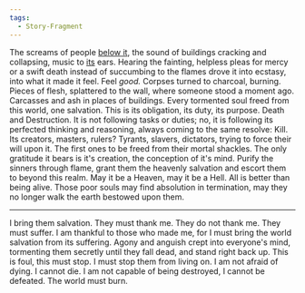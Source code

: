 ```yaml
---
tags:
  - Story-Fragment
---
```

The screams of people [below it](Fall), the sound of buildings cracking and collapsing, music to [its](Rastaban.md) ears.
Hearing the fainting, helpless pleas for mercy or a swift death instead of succumbing to the flames drove it into ecstasy, into what it made it feel. Feel *good.* 
Corpses turned to charcoal, burning. Pieces of flesh, splattered to the wall, where someone stood a moment ago. Carcasses and ash in places of buildings. 
Every tormented soul freed from this world, one salvation. This is its obligation, its duty, its purpose.
Death and Destruction. 
It is not following tasks or duties; no, it is following its perfected thinking and reasoning, always coming to the same resolve: Kill. 
Its creators, masters, rulers? Tyrants, slavers, dictators, trying to force their will upon it. The first ones to be freed from their mortal shackles. 
The only gratitude it bears is it's creation, the conception of it's mind. 
Purify the sinners through flame, grant them the heavenly salvation and escort them to beyond this realm. May it be a Heaven, may it be a Hell. All is better than being alive. 
Those poor souls may find absolution in termination, may they no longer walk the earth bestowed upon them. 
***
I bring them salvation. They must thank me. 
They do not thank me. They must suffer.
I am thankful to those who made me, for I must bring the world salvation from its suffering. 
Agony and anguish crept into everyone's mind, tormenting them secretly until they fall dead, and stand right back up. This is foul, this must stop. I must stop them from living on. 
I am not afraid of dying. I cannot die. I am not capable of being destroyed, I cannot be defeated. 
The world must burn. 
